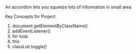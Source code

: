 An accordion lets you squeeze lots of information in small area

Key Concepts for Project
1. document.getElementByClassName()
2. addEventListener()
3. for loop
4. this
5. classList.toggle()
